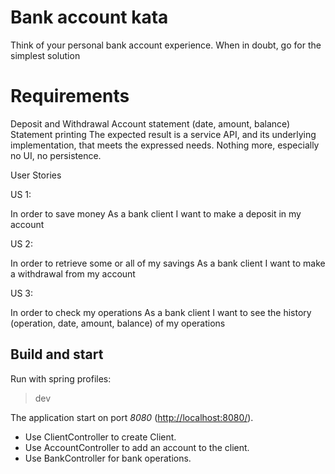 # Bank account kata

Think of your personal bank account experience. When in doubt, go for the simplest solution

# Requirements

Deposit and Withdrawal
Account statement (date, amount, balance)
Statement printing
The expected result is a service API, and its underlying implementation, that meets the expressed needs.
Nothing more, especially no UI, no persistence.

User Stories

US 1:

In order to save money
As a bank client
I want to make a deposit in my account

US 2:

In order to retrieve some or all of my savings
As a bank client
I want to make a withdrawal from my account

US 3:

In order to check my operations
As a bank client
I want to see the history (operation, date, amount, balance) of my operations


## Build and start

Run with spring profiles:
> dev
 
The application start on port *8080* (<http://localhost:8080/>).


* Use ClientController to create Client.
* Use AccountController to add an account to the client.
* Use BankController for bank operations.
